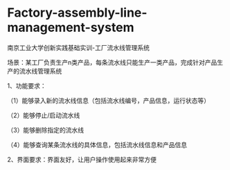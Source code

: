 # Factory-assembly-line-management-system
南京工业大学创新实践基础实训-工厂流水线管理系统

场景：某工厂负责生产n类产品，每条流水线只能生产一类产品，完成针对产品生产的流水线管理系统

1、功能要求：

（1）能够录入新的流水线信息（包括流水线编号，产品信息，运行状态等）

（2）能够停止/启动流水线

（3）能够删除指定的流水线

（4）能够查询某条流水线的具体信息，包括流水线信息和产品信息

2、界面要求：界面友好，让用户操作使用起来非常方便
